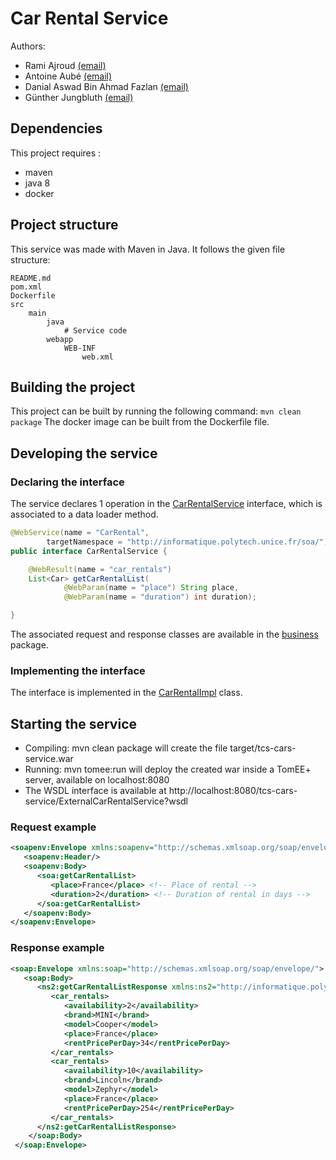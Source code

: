 # Car Rental Service
Authors: 
* Rami Ajroud [(email)](rami.ajroud@etu.unice.fr)
* Antoine Aubé [(email)](antoine.aube@etu.unice.fr)
* Danial Aswad Bin Ahmad Fazlan [(email)](danial-aswad.bin-ahmad-fazlan@etu.unice.fr)
* Günther Jungbluth [(email)](gunther.jungbluth@etu.unice.fr)

## Dependencies
This project requires :
- maven
- java 8
- docker

## Project structure
This service was made with Maven in Java. It follows the given file structure:
```
README.md
pom.xml
Dockerfile
src
    main
        java
            # Service code
        webapp
            WEB-INF
                web.xml
``` 

## Building the project
This project can be built by running the following command: `mvn clean package`
The docker image can be built from the Dockerfile file.

## Developing the service

### Declaring the interface

The service declares 1 operation in the [CarRentalService](https://github.com/scipio3000/polytech-soa/blob/develop/services/cars/src/main/java/service/CarRentalService.java) interface, which is associated to a data loader method.

```java
@WebService(name = "CarRental",
        targetNamespace = "http://informatique.polytech.unice.fr/soa/")
public interface CarRentalService {

    @WebResult(name = "car_rentals")
    List<Car> getCarRentalList(
            @WebParam(name = "place") String place,
            @WebParam(name = "duration") int duration);

}
```
The associated request and response classes are available in the [business](https://github.com/scipio3000/polytech-soa/tree/develop/services/cars/src/main/java/business) package.

### Implementing the interface

The interface is implemented in the [CarRentalImpl](https://github.com/scipio3000/polytech-soa/blob/develop/services/cars/src/main/java/service/CarRentalImpl.java) class.

## Starting the service

* Compiling: mvn clean package will create the file target/tcs-cars-service.war
* Running: mvn tomee:run will deploy the created war inside a TomEE+ server, available on localhost:8080
* The WSDL interface is available at http://localhost:8080/tcs-cars-service/ExternalCarRentalService?wsdl

### Request example

```xml
<soapenv:Envelope xmlns:soapenv="http://schemas.xmlsoap.org/soap/envelope/" xmlns:soa="http://informatique.polytech.unice.fr/soa/">
   <soapenv:Header/>
   <soapenv:Body>
      <soa:getCarRentalList>
         <place>France</place> <!-- Place of rental -->
         <duration>2</duration> <!-- Duration of rental in days -->
      </soa:getCarRentalList>
   </soapenv:Body>
</soapenv:Envelope>
```

### Response example

```xml
<soap:Envelope xmlns:soap="http://schemas.xmlsoap.org/soap/envelope/">
   <soap:Body>
      <ns2:getCarRentalListResponse xmlns:ns2="http://informatique.polytech.unice.fr/soa/">
         <car_rentals>
            <availability>2</availability>
            <brand>MINI</brand>
            <model>Cooper</model>
            <place>France</place>
            <rentPricePerDay>34</rentPricePerDay>
         </car_rentals>
         <car_rentals>
            <availability>10</availability>
            <brand>Lincoln</brand>
            <model>Zephyr</model>
            <place>France</place>
            <rentPricePerDay>254</rentPricePerDay>
         </car_rentals>
      </ns2:getCarRentalListResponse>
    </soap:Body>
 </soap:Envelope>
```
